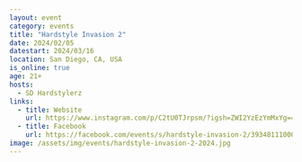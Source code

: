 ```yaml
---
layout: event
category: events
title: "Hardstyle Invasion 2"
date: 2024/02/05
datestart: 2024/03/16
location: San Diego, CA, USA
is_online: true
age: 21+
hosts:
  - SD Hardstylerz
links:
  - title: Website
    url: https://www.instagram.com/p/C2tU0TJrpsm/?igsh=ZWI2YzEzYmMxYg==
  - title: Facebook
    url: https://facebook.com/events/s/hardstyle-invasion-2/393481110002153/?mibextid=RQdjqZ
image: /assets/img/events/hardstyle-invasion-2-2024.jpg
---
```

